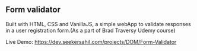 ## Form validator

Built with HTML, CSS and VanillaJS, a simple webApp to validate responses in a user registration form.(As a part of Brad Traversy Udemy course)

Live Demo: https://dev.seekersahil.com/projects/DOM/Form-Validator